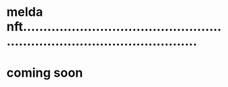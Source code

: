 # melda nft................................................................................................
# coming soon
